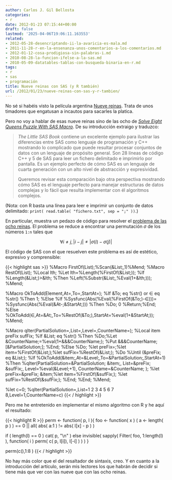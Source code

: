 ```yaml
---
author: Carlos J. Gil Bellosta
categories:
- r
date: 2012-01-23 07:15:44+00:00
draft: false
lastmod: '2025-04-06T19:06:11.163553'
related:
- 2012-05-28-desencriptando-ii-la-avaricia-es-mala.md
- 2011-11-28-r-en-la-ensenanza-unos-comentarios-a-los-comentarios.md
- 2012-01-12-cosa-prodigiosa-sin-palabras-i.md
- 2010-08-28-la-funcion-ifelse-a-la-sas.md
- 2010-05-09-datatables-tablas-con-busqueda-binaria-en-r.md
tags:
- r
- sas
- programación
title: Nueve reinas con SAS (y R también)
url: /2012/01/23/nueve-reinas-con-sas-y-r-tambien/
---
```


No sé si habéis visto la película argentina [Nueve reinas](http://es.wikipedia.org/wiki/Nueve_reinas). Trata de unos timadores que engatusan a incautos para sacarles la platica.

Pero no voy a hablar de esas nueve reinas sino de las ocho de [_Solve Eight Queens Puzzle With SAS Macro_](http://www.clinovo.com/userfiles/WUSS-Solve-Eight-Queens-Puzzle-With-SAS-Macro.pdf). De su introducción extraigo y traduzco:

>_The Little SAS Book_ contiene un excelente ejemplo para ilustrar las diferencias entre SAS como lenguaje de programación y C++ mostrando lo complicado que puede resultar procesar conjuntos de datos con un lenguaje de propósito general. Son 28 líneas de código C++ y 5 de SAS para leer un fichero delimitado e imprimirlo por pantalla. Es un ejemplo perfecto de cómo SAS es un lenguaje de cuarta generación con un alto nivel de abstracción y expresividad.
>
>Queremos revisar esta comparación bajo otra perspectiva mostrando cómo SAS es el lenguaje perfecto para manejar estructuras de datos complejas y lo fácil que resulta implementar con él algoritmos complejos.

(Nota: con R basta una línea para leer e imprimir un conjunto de datos delimitado: `print( read.table( "fichero.txt", sep = ";" ))`.)

En particular, muestra un pedazo de código para resolver el [problema de las ocho reinas](http://es.wikipedia.org/wiki/Problema_de_las_ocho_reinas). El problema se reduce a encontrar una permutación $\sigma$ de los números `1:n` tales que

$$\forall i \ne j, \left| i - j \right| \ne \left| \sigma(i) - \sigma(j) \right| $$

El código de SAS con el que resuelven este problema es así de estético, expresivo y comprensible:

{{< highlight sas >}}
%Macro FirstOf(List);%Scan(&List;,1)%Mend;
%Macro RestOf(List);
  %Local lth;
  %Let lth=%Length(%FirstOf(&List;));
  %If %Length(&List;)>&lth; %Then %Left(%Substr(&List;,%Eval(1+&lth;)));
%Mend;

%Macro OkToAdd(Element,At=,To=,StartAt=);
  %If &To; eq %str() or &Element; eq %str() %Then 1;
  %Else %If %Sysfunc(Abs(%Eval(%FirstOf(&To;)-&Element;)))=
    %Sysfunc(Abs(%Eval(&At-;&StartAt;))) %Then %Do; 0 %Return;%End;
  %Else
    %OkToAdd(&Element;,At=&At;,To=%RestOf(&To;),StartAt=%eval(1+&StartAt;));
%Mend;

%Macro qIter(PartialSolution=,List=,Level=,CounterName=);
  %Local item preFix sufFix;
  %If &List; eq %str() %Then %Do;%Let &CounterName;=%eval(1+&&&CounterName;);
    %Put &&&CounterName; [&PartialSolution;];
  %End;
  %Else %Do;
    %let preFix=;%let item=%FirstOf(&List;);%let sufFix=%RestOf(&List;);
    %Do %Until (&preFix; eq &List;);
      %If %OkToAdd(&item;,At=&Level;,To=&PartialSolution;,StartAt=1) %Then
        %qIter(PartialSolution=&PartialSolution; &item;,
          List=&preFix; &sufFix;,
          Level=%eval(&Level;+1),
          CounterName=&CounterName;
        );
        %let preFix=&preFix; &item;%let item=%FirstOf(&sufFix;);
        %let sufFix=%RestOf(&sufFix;);
    %End;
  %End;
%Mend;

%let c=0;
%qIter(PartialSolution=,List=1 2 3 4 5 6 7 8,Level=1,CounterName=c)
{{< / highlight >}}

Pero me he entretenido en implementar el mismo algoritmo con R y he aquí el resultado:

{{< highlight R >}}
perm <- function( p, l ){
  foo <- function( x )
    ( a <- length( p ) ) == 0 || all( abs( a:1 ) != abs( l[x] - p ) )

  if ( length(l) == 0 )
    cat( p, "\n" )
  else
    invisible( sapply( Filter( foo, 1:length(l) ),
      function( i ) perm( c( p, l[i]), l[-i] ) ) )
}

perm(c(),1:8 )
{{< / highlight >}}

No hay más color que el del resaltador de sintaxis, creo. Y en cuanto a la introducción del artículo, serán mis lectores los que habrán de decidir si tiene más que ver con las nueve que con las ocho reinas.